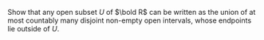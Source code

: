 Show that any open subset $U$ of $\bold R$ can be written as the union of at most countably many disjoint non-empty open intervals, whose endpoints lie outside of $U$.
